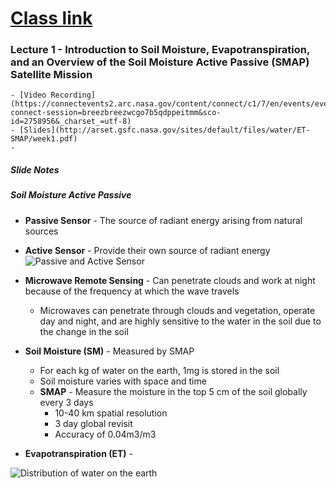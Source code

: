
# [Class link](http://arset.gsfc.nasa.gov/water/webinars/apps-et-smap)

### **Lecture 1** - Introduction to Soil Moisture, Evapotranspiration, and an Overview of the Soil Moisture Active Passive (SMAP) Satellite Mission
    - [Video Recording](https://connectevents2.arc.nasa.gov/content/connect/c1/7/en/events/event/shared/default_template_simple/event_registration.html?connect-session=breezbreezwcgo7b5qdppeitmm&sco-id=2758956&_charset_=utf-8)
    - [Slides](http://arset.gsfc.nasa.gov/sites/default/files/water/ET-SMAP/week1.pdf)
    - 

##### Slide Notes

##### **S**oil **M**oisture **A**ctive **P**assive

* **Passive Sensor** - The source of radiant energy arising from natural sources
* **Active Sensor** - Provide their own source of radiant energy
    ![Passive and Active Sensor](/images/passact.jpg)
* **Microwave Remote Sensing** - Can penetrate clouds and work at night because of the frequency at which the wave travels
    - Microwaves can penetrate through clouds and vegetation, operate day and night, and are highly sensitive to the water in the soil due to the change in the soil 

* **Soil Moisture (SM)** - Measured by SMAP
    - For each kg of water on the earth, 1mg is stored in the soil
    - Soil moisture varies with space and time
    - **SMAP** - Measure the moisture in the top 5 cm of the soil globally every 3 days
        + 10-40 km spatial resolution
        + 3 day global revisit
        + Accuracy of 0.04m3/m3

* **Evapotranspiration (ET)** -

![Distribution of water on the earth](/images/watervolume.jpg)

